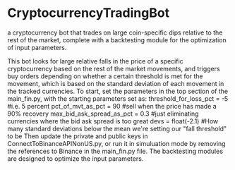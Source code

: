 # CryptocurrencyTradingBot
a cryptocurrency bot that trades on large coin-specific dips relative to the rest of the market, complete with a backtesting module for the optimization of input parameters.

This bot looks for large relative falls in the price of a specific cryptocurrency based on the rest of the market movements, and triggers buy orders depending on whether a certain threshold is met for the movement, which is based on the standard deviation of each movement in the tracked currencies. To start, set the parameters in the top section of the main_fin.py, with the starting parameters set as:
threshold_for_loss_pct = -5 #i.e. 5 percent
pct_of_mvt_as_pct = 90 #sell when the price has made a 90% recovery
max_bid_ask_spread_as_pct = 0.3 #just eliminating currencies where the bid ask spread is too great
devs = float(-2.1) #How many standard deviations below the mean we're setting our "fall threshold" to be
Then update the private and public keys in ConnectToBinanceAPINonUS.py, or run it in simuluation mode by removing the references to Binance in the main_fin.py file.
The backtesting modules are designed to optimize the input parameters.

